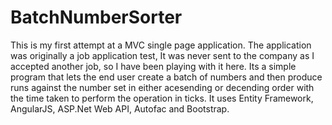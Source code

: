 # BatchNumberSorter

This is my first attempt at a MVC single page application.
The application was originally a job application test, It was never sent to the company as I accepted another job, so I have been playing with it here.
Its a simple program that lets the end user create a batch of numbers and then produce runs against the number set in either acesending or decending order with the time taken to perform the operation in ticks.
It uses Entity Framework, AngularJS, ASP.Net Web API, Autofac and Bootstrap.
